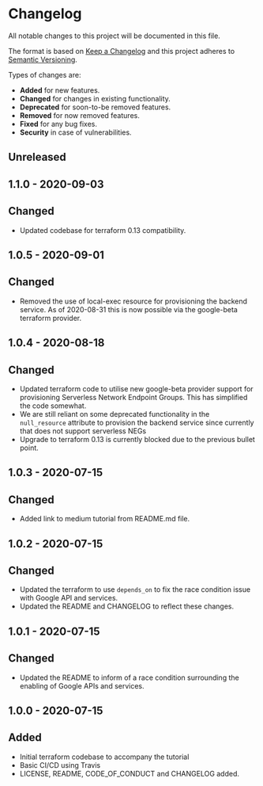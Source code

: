 # Changelog

All notable changes to this project will be documented in this file.

The format is based on [Keep a Changelog](http://keepachangelog.com/en/1.0.0/)
and this project adheres to [Semantic Versioning](http://semver.org/spec/v2.0.0.html).

Types of changes are:

* **Added** for new features.
* **Changed** for changes in existing functionality.
* **Deprecated** for soon-to-be removed features.
* **Removed** for now removed features.
* **Fixed** for any bug fixes.
* **Security** in case of vulnerabilities.

## Unreleased

## 1.1.0 - 2020-09-03

## Changed
* Updated codebase for terraform 0.13 compatibility.

## 1.0.5 - 2020-09-01

## Changed
* Removed the use of local-exec resource for provisioning the backend service. As of 2020-08-31 this is now possible via the google-beta terraform provider.

## 1.0.4 - 2020-08-18

## Changed

* Updated terraform code to utilise new google-beta provider support for provisioning Serverless Network Endpoint Groups. This has simplified the code somewhat.
* We are still reliant on some deprecated functionality in the ``null_resource`` attribute to provision the backend service since currently that does not support serverless NEGs
* Upgrade to terraform 0.13 is currently blocked due to the previous bullet point.

## 1.0.3 - 2020-07-15

## Changed

* Added link to medium tutorial from README.md file.

## 1.0.2 - 2020-07-15

## Changed

* Updated the terraform to use ``depends_on`` to fix the race condition issue with Google API and services.
* Updated the README and CHANGELOG to reflect these changes.

## 1.0.1 - 2020-07-15

## Changed

* Updated the README to inform of a race condition surrounding the enabling of Google APIs and services.

## 1.0.0 - 2020-07-15

## Added

* Initial terraform codebase to accompany the tutorial
* Basic CI/CD using Travis
* LICENSE, README, CODE_OF_CONDUCT and CHANGELOG added.
